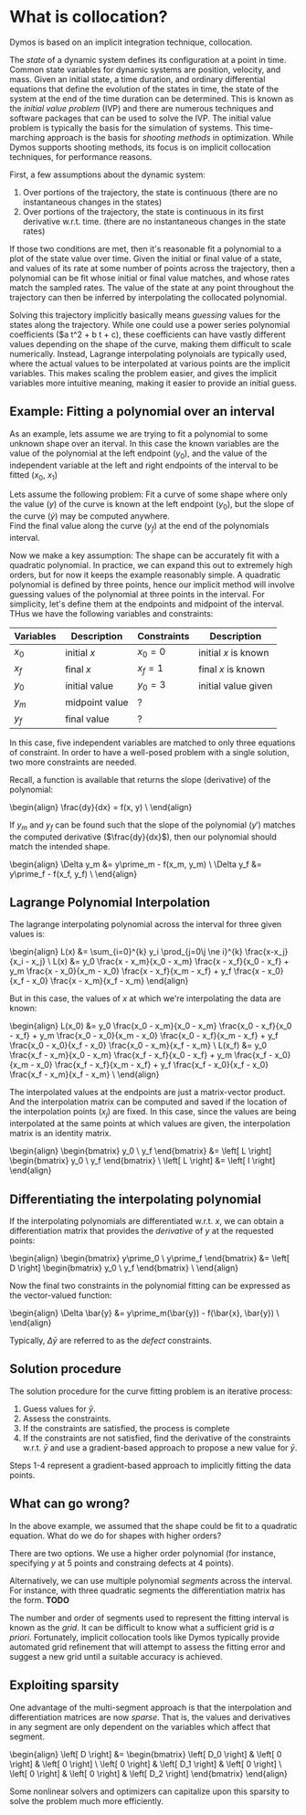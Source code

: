 # What is collocation?

Dymos is based on an implicit integration technique, collocation.

The _state_ of a dynamic system defines its configuration at a point in time.
Common state variables for dynamic systems are position, velocity, and mass.
Given an initial state, a time duration, and ordinary differential equations that define the evolution of the states in time, the state of the system at the end of the time duration can be determined.
This is known as the _initial value problem_ (IVP) and there are numerous techniques and software packages that can be used to solve the IVP.
The initial value problem is typically the basis for the simulation of systems.
This time-marching approach is the basis for _shooting methods_ in optimization.
While Dymos supports shooting methods, its focus is on implicit collocation techniques, for performance reasons.

First, a few assumptions about the dynamic system:

1. Over portions of the trajectory, the state is continuous (there are no instantaneous changes in the states)
2. Over portions of the trajectory, the state is continuous in its first derivative w.r.t. time. (there are no instantaneous changes in the state rates)

If those two conditions are met, then it's reasonable fit a polynomial to a plot of the state value over time.
Given the initial or final value of a state, and values of its rate at some number of points across the trajectory, then a polynomial can be fit whose initial or final value matches, and whose rates match the sampled rates.
The value of the state at any point throughout the trajectory can then be inferred by interpolating the collocated polynomial.

Solving this trajectory implicitly basically means _guessing_ values for the states along the trajectory.
While one could use a power series polynomial coefficients ($a t^2 + b t + c), these coefficients can have vastly different values depending on the shape of the curve, making them difficult to scale numerically.
Instead, Lagrange interpolating polynoials are typically used, where the actual values to be interpolated at various points are the implicit variables.
This makes scaling the problem easier, and gives the implicit variables more intuitive meaning, making it easier to provide an initial guess.

## Example:  Fitting a polynomial over an interval

As an example, lets assume we are trying to fit a polynomial to some unknown shape over an iterval.
In this case the known variables are the value of the polynomial at the left endpoint ($y_0$), and the value of the independent variable at the left and right endpoints of the interval to be fitted ($x_0$, $x_1$)

Lets assume the following problem:  Fit a curve of some shape where only the value ($y$) of the curve is known at the left endpoint ($y_0$), but the slope of the curve ($\dot{y}$) may be computed anywhere.  
Find the final value along the curve $(y_f)$ at the end of the polynomials interval.

Now we make a key assumption:  The shape can be accurately fit with a quadratic polynomial.
In practice, we can expand this out to extremely high orders, but for now it keeps the example reasonably simple.
A quadratic polynomial is defined by three points, hence our implicit method will involve guessing values of the polynomial at three points in the interval.
For simplicity, let's define them at the endpoints and midpoint of the interval.
THus we have the following variables and constraints:


| Variables  | Description     | Constraints    | Description            |
|------------|-----------------|----------------|------------------------|
| $x_0$      | initial $x$     | $x_0 = 0$      | initial $x$ is known   |
| $x_f$      | final $x$       | $x_f = 1$      | final $x$ is known     |
| $y_0$      | initial value   | $y_0 = 3$      | initial value given    |
| $y_m$      | midpoint value  | ?              |                        |
| $y_f$      | final value     | ?              |                        |

In this case, five independent variables are matched to only three equations of constraint.
In order to have a well-posed problem with a single solution, two more constraints are needed.

Recall, a function is available that returns the slope (derivative) of the polynomial:

\begin{align}
    \frac{dy}{dx} = f(x, y) \\
\end{align}

If $y_m$ and $y_f$ can be found such that the slope of the polynomial ($y\prime$) matches the computed derivative ($\frac{dy}{dx}$), then our polynomial should match the intended shape.

\begin{align}
    \Delta y_m &= y\prime_m - f(x_m, y_m) \\
    \Delta y_f &= y\prime_f - f(x_f, y_f) \\
\end{align}

## Lagrange Polynomial Interpolation

The lagrange interpolating polynomial across the interval for three given values is:

\begin{align}
  L(x) &= \sum_{i=0}^{k} y_i \prod_{j=0\\j \ne i}^{k} \frac{x-x_j}{x_i - x_j} \\
  L(x) &= y_0 \frac{x - x_m}{x_0 - x_m} \frac{x - x_f}{x_0 - x_f} +
          y_m \frac{x - x_0}{x_m - x_0} \frac{x - x_f}{x_m - x_f} +
          y_f \frac{x - x_0}{x_f - x_0} \frac{x - x_m}{x_f - x_m}
\end{align}

But in this case, the values of $x$ at which we're interpolating the data are known:

\begin{align}
  L(x_0) &= y_0 \frac{x_0 - x_m}{x_0 - x_m} \frac{x_0 - x_f}{x_0 - x_f} +
            y_m \frac{x_0 - x_0}{x_m - x_0} \frac{x_0 - x_f}{x_m - x_f} +
            y_f \frac{x_0 - x_0}{x_f - x_0} \frac{x_0 - x_m}{x_f - x_m} \\
  L(x_f) &= y_0 \frac{x_f - x_m}{x_0 - x_m} \frac{x_f - x_f}{x_0 - x_f} +
            y_m \frac{x_f - x_0}{x_m - x_0} \frac{x_f - x_f}{x_m - x_f} +
            y_f \frac{x_f - x_0}{x_f - x_0} \frac{x_f - x_m}{x_f - x_m} \\
\end{align}

The interpolated values at the endpoints are just a matrix-vector product.
And the interpolation matrix can be computed and saved if the location of the interpolation points ($x_j$) are fixed.
In this case, since the values are being interpolated at the same points at which values are given, the interpolation matrix is an identity matrix.

\begin{align}
   \begin{bmatrix} y_0 \\ y_f \end{bmatrix} &= \left[ L \right] \begin{bmatrix} y_0 \\ y_f \end{bmatrix} \\
   \left[ L \right] &= \left[ I \right]
\end{align}

## Differentiating the interpolating polynomial

If the interpolating polynomials are differentiated w.r.t. $x$, we can obtain a differentiation matrix that provides the _derivative_ of $y$ at the requested points:

\begin{align}
   \begin{bmatrix} y\prime_0 \\ y\prime_f \end{bmatrix} &= \left[ D \right] \begin{bmatrix} y_0 \\ y_f \end{bmatrix} \\
\end{align}

Now the final two constraints in the polynomial fitting can be expressed as the vector-valued function:

\begin{align}
    \Delta \bar{y} &= y\prime_m(\bar{y}) - f(\bar{x}, \bar{y}) \\
\end{align}

Typically, $\Delta \bar{y}$ are referred to as the _defect_ constraints.

## Solution procedure

The solution procedure for the curve fitting problem is an iterative process:

1. Guess values for $\bar{y}$.
2. Assess the constraints.
3. If the constraints are satisfied, the process is complete
4. If the constraints are not satisfied, find the derivative of the constraints w.r.t. $\bar{y}$ and use a gradient-based approach to propose a new value for $\bar{y}$.

Steps 1-4 represent a gradient-based approach to implicitly fitting the data points.

## What can go wrong?

In the above example, we assumed that the shape could be fit to a quadratic equation.
What do we do for shapes with higher orders?

There are two options.
We use a higher order polynomial (for instance, specifying $y$ at 5 points and constraing defects at 4 points).

Alternatively, we can use multiple polynomial _segments_ across the interval.
For instance, with three quadratic segments the differentiation matrix has the form. **TODO**

The number and order of segments used to represent the fitting interval is known as the _grid_.
It can be difficult to know what a sufficient grid is _a priori_.
Fortunately, implicit collocation tools like Dymos typically provide automated grid refinement that will attempt to assess the fitting error and suggest a new grid until a suitable accuracy is achieved.

## Exploiting sparsity

One advantage of the multi-segment approach is that the interpolation and differentiation matrices are now _sparse_.
That is, the values and derivatives in any segment are only dependent on the variables which affect that segment.

\begin{align}
\left[ D \right] &=
\begin{bmatrix}
  \left[ D_0 \right] & \left[ 0 \right] & \left[ 0 \right] \\
  \left[ 0 \right] & \left[ D_1 \right] & \left[ 0 \right] \\
  \left[ 0 \right] & \left[ 0 \right] & \left[ D_2 \right]
\end{bmatrix}
\end{align}

Some nonlinear solvers and optimizers can capitalize upon this sparsity to solve the problem much more efficiently.
